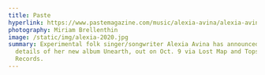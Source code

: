 ```yaml
---
title: Paste
hyperlink: https://www.pastemagazine.com/music/alexia-avina/alexia-avina-fit-into/
photography: Miriam Brellenthin
image: /static/img/alexia-2020.jpg
summary: Experimental folk singer/songwriter Alexia Avina has announced the
  details of her new album Unearth, out on Oct. 9 via Lost Map and Topshelf
  Records.
---
```


